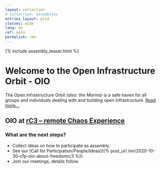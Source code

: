 ```yaml
---
layout: collection
# collection: assemblies
entries_layout: grid
classes: wide
lang: en
ref: main
permalink: /en
---
```

{% include assembly_teaser.html %}


Welcome to the Open Infrastructure Orbit - OIO
=========================================

The Open Infrastructure Orbit *(also: the Marina)* is a safe haven for all groups and individuals dealing with and building open infrastructure. [Read more...](/en/about)

OIO at [rC3 – remote Chaos Experience](https://events.ccc.de/2020/09/04/rc3-remote-chaos-experience/)
---------

### What are the next steps?

* Collect ideas on how to participate as assembly.
* See our [Call for Participation/People/Ideas]({% post_url /en/2020-10-30-cfp-oio-about-freedomrc3 %}).
* Join our meetings, details follow.


<!--Diese Communities sind Teil unseres Orbits:
--------
-->
